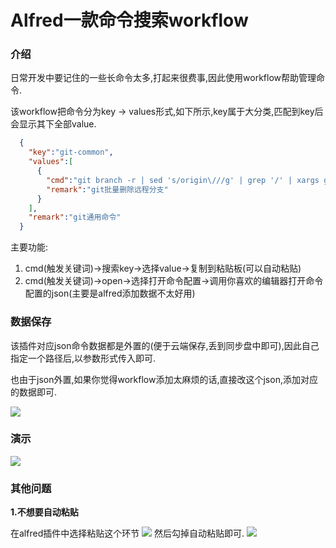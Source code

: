 # Alfred一款命令搜索workflow

### 介绍
日常开发中要记住的一些长命令太多,打起来很费事,因此使用workflow帮助管理命令.

该workflow把命令分为key -> values形式,如下所示,key属于大分类,匹配到key后会显示其下全部value.
```json
  {
    "key":"git-common",
    "values":[
      {
        "cmd":"git branch -r | sed 's/origin\///g' | grep '/' | xargs git push origin --delete",
        "remark":"git批量删除远程分支"
      }
    ],
    "remark":"git通用命令"
  }
```


主要功能:
1. cmd(触发关键词)->搜索key->选择value->复制到粘贴板(可以自动粘贴)
2. cmd(触发关键词)->open->选择打开命令配置->调用你喜欢的编辑器打开命令配置的json(主要是alfred添加数据不太好用)


### 数据保存
该插件对应json命令数据都是外置的(便于云端保存,丢到同步盘中即可),因此自己指定一个路径后,以参数形式传入即可.

也由于json外置,如果你觉得workflow添加太麻烦的话,直接改这个json,添加对应的数据即可.

![](http://oobu4m7ko.bkt.clouddn.com/1519546315.png?imageMogr2/thumbnail/!100p)



### 演示

![](http://oobu4m7ko.bkt.clouddn.com/2018-02-25%2016.18.42.gif)


### 其他问题

**1.不想要自动粘贴**

在alfred插件中选择粘贴这个环节
![](http://oobu4m7ko.bkt.clouddn.com/1519546487.png?imageMogr2/thumbnail/!70p)
然后勾掉自动粘贴即可.
![](http://oobu4m7ko.bkt.clouddn.com/1519546513.png?imageMogr2/thumbnail/!70p)
